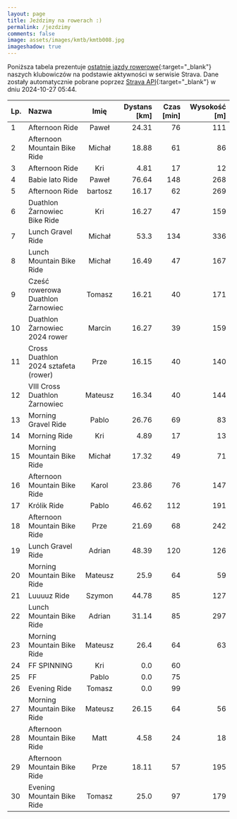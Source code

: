 ```yaml
---
layout: page
title: Jeździmy na rowerach :)
permalink: /jezdzimy
comments: false
image: assets/images/kmtb/kmtb008.jpg
imageshadow: true
---
```


Poniższa tabela prezentuje [ostatnie jazdy rowerowe](https://www.strava.com/clubs/336381){:target="_blank"} naszych klubowiczów na podstawie aktywności w serwisie Strava. Dane zostały automatycznie pobrane poprzez [Strava API](https://developers.strava.com/docs/reference/#api-Clubs-getClubActivitiesById){:target="_blank"} w dniu 2024-10-27 05:44.

Lp. | Nazwa | Imię | Dystans [km] | Czas [min] | Wysokość [m]
:--- | :--- | :---: | ---: | ---: | ---:
1|Afternoon Ride|Paweł|24.31|76|111
2|Afternoon Mountain Bike Ride|Michał|18.88|61|86
3|Afternoon Ride|Kri|4.81|17|12
4|Babie lato Ride|Paweł|76.64|148|268
5|Afternoon Ride|bartosz|16.17|62|269
6|Duathlon Żarnowiec Bike Ride|Kri|16.27|47|159
7|Lunch Gravel Ride|Michał|53.3|134|336
8|Lunch Mountain Bike Ride|Michał|16.49|47|167
9|Cześć rowerowa Duathlon Żarnowiec|Tomasz|16.21|40|171
10|Duathlon Żarnowiec 2024 rower|Marcin|16.27|39|159
11|Cross Duathlon 2024 sztafeta (rower)|Prze|16.15|40|140
12|VIII Cross Duathlon Żarnowiec|Mateusz|16.34|40|144
13|Morning Gravel Ride|Pablo|26.76|69|83
14|Morning Ride|Kri|4.89|17|13
15|Morning Mountain Bike Ride|Michał|17.32|49|71
16|Afternoon Mountain Bike Ride|Karol|23.86|76|147
17|Królik Ride|Pablo|46.62|112|191
18|Afternoon Mountain Bike Ride|Prze|21.69|68|242
19|Lunch Gravel Ride|Adrian|48.39|120|126
20|Morning Mountain Bike Ride|Mateusz|25.9|64|59
21|Luuuuz Ride|Szymon|44.78|85|127
22|Lunch Mountain Bike Ride|Adrian|31.14|85|297
23|Morning Mountain Bike Ride|Mateusz|26.4|64|63
24|FF SPINNING|Kri|0.0|60|
25|FF|Pablo|0.0|75|
26|Evening Ride|Tomasz|0.0|99|
27|Morning Mountain Bike Ride|Mateusz|26.15|64|56
28|Afternoon Mountain Bike Ride|Matt|4.58|24|18
29|Afternoon Mountain Bike Ride|Prze|18.11|57|195
30|Evening Mountain Bike Ride|Tomasz|25.0|97|179
